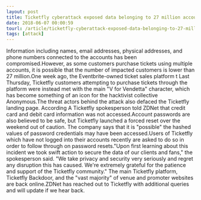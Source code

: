 ```yaml
---
layout: post
title: Ticketfly cyberattack exposed data belonging to 27 million accounts
date: 2018-06-07 00:00:59
tourl: /article/ticketfly-cyberattack-exposed-data-belonging-to-27-million-accounts/
tags: [attack]
---
```

Information including names, email addresses, physical addresses, and phone numbers connected to the accounts has been compromised.However, as some customers purchase tickets using multiple accounts, it is possible that the number of impacted customers is lower than 27 million.One week ago, the Eventbrite-owned ticket sales platform t Last Thursday, Ticketfly customers attempting to purchase tickets through the platform were instead met with the main "V for Vendetta" character, which has become something of an icon for the hacktivist collective Anonymous.The threat actors behind the attack also defaced the Ticketfly landing page. According A Ticketfly spokesperson told ZDNet that credit card and debit card information was not accessed.Account passwords are also believed to be safe, but Ticketfly launched a forced reset over the weekend out of caution. The company says that it is "possible" the hashed values of password credentials may have been accessed.Users of Ticketfly which have not logged into their accounts recently are asked to do so in order to follow through on password resets."Upon first learning about this incident we took swift action to secure the data of our clients and fans," the spokesperson said. "We take privacy and security very seriously and regret any disruption this has caused. We're extremely grateful for the patience and support of the Ticketfly community." The main Ticketfly platform, Ticketfly Backdoor, and the "vast majority" of venue and promoter websites are back online.ZDNet has reached out to Ticketfly with additional queries and will update if we hear back.